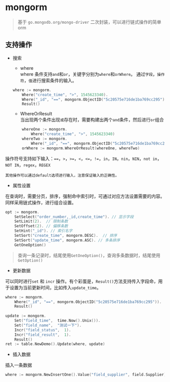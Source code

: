 # mongorm
> 基于 `go.mongodb.org/mongo-driver` 二次封装，可以进行链式操作的简单orm

## 支持操作
* 搜索
    - where  
    where 条件支持`and`和`or`，关键字分别为`where`和`orWhere`。
    通过`字段`，`操作符`，`值`进行搜索条件的输入。

    ```go
    where := mongorm.
        Where("create_time", ">", 1545623340).
        Where("_id", "==", mongorm.ObjectID("5c20575e716de1ba769cc295")).
        Result()
    ```
  
    - WhereOrResult  
    当出现两个条件出现`或`存在时，需要构建出两个`and`条件，然后进行`or`组合
    
    ```go
        whereOne := mongorm.
        	Where("create_time", ">", 1545623340)
        whereTwo := mongorm.
        	Where("_id", "==", mongorm.ObjectID("5c20575e716de1ba769cc295"))
        orWhere := mongorm.WhereOrResult(whereOne, whereTwo)
    ```
操作符号支持如下输入：`==`，`>`，`>=`，`<`，`<=`，`!=`，`in`，`IN`，`nin`，`NIN`，`not in`，`NOT IN`，`regex`，`REGEX`
    
    
`其他操作可以通过default选项进行输入，注意保证输入的正确性。`


* 属性设置

在查询时，需要分页，排序，强制命中索引时，可通过对应方法设置需要的内容。同样采用链式操作，进行组合设置。
    
```go
opt := mongorm.
    SetSelect("order_number,_id,create_time"). // 显示字段
    SetLimit(2).  // 限制条数
    SetOffset(2). // 偏移条数
    SetHint("_id"). // 索引名字
    SetSort("create_time", mongorm.DESC).  // 排序
    SetSort("update_time", mongorm.ASC). // 多条排序
    GetOneOption()
```
    
> 查询一条记录时，结尾使用`GetOneOption()`，查询多条数据时，结尾使用`GetOption()`


* 更新数据

可以同时进行`set` 和 `incr` 操作。有个彩蛋是，`Result()`方法支持传入字段命，用于设置为当前更新时间，比如传入`update_time`。

```go
where := mongorm.
    Where("_id", "==", mongorm.ObjectID("5c20575e716de1ba769cc295")).
    Result()
			
update := mongorm.
	Set("field_time",  time.Now().Unix()).
	Set("field_name",  "测试一下").
	Incr("field_status",  1).
	Incr("field_result",  1).
	Result()
ret := table.NewDemo().Update(where, update)
``` 

* 插入数据

插入一条数据

```go
where := mongorm.NewInsertOne().Value("field_supplier", field.Supplier).Result("update_time", "create_time")
```
